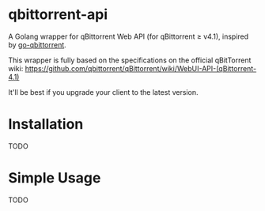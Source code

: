 # qbittorrent-api

A Golang wrapper for qBittorrent Web API (for qBittorrent ≥ v4.1), inspired by [go-qbittorrent](https://github.com/superturkey650/go-qbittorrent).

This wrapper is fully based on the specifications on the official qBitTorrent wiki: <https://github.com/qbittorrent/qBittorrent/wiki/WebUI-API-(qBittorrent-4.1)>

It'll be best if you upgrade your client to the latest version.

# Installation

TODO

# Simple Usage

TODO
